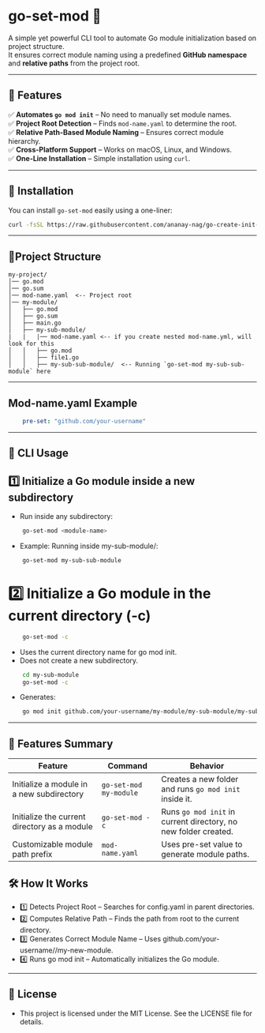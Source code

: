 # go-set-mod 🚀  

A simple yet powerful CLI tool to automate Go module initialization based on project structure.  
It ensures correct module naming using a predefined **GitHub namespace** and **relative paths** from the project root.  

---

## 📌 Features  
✅ **Automates `go mod init`** – No need to manually set module names.  
✅ **Project Root Detection** – Finds `mod-name.yaml` to determine the root.  
✅ **Relative Path-Based Module Naming** – Ensures correct module hierarchy.  
✅ **Cross-Platform Support** – Works on macOS, Linux, and Windows.  
✅ **One-Line Installation** – Simple installation using `curl`.  

---

## 🔧 Installation  

You can install `go-set-mod` easily using a one-liner:  

```sh
curl -fsSL https://raw.githubusercontent.com/ananay-nag/go-create-init-module/refs/heads/main/install.sh | bash
```
---
## 📂Project Structure
```
my-project/
│── go.mod
│── go.sum
│── mod-name.yaml  <-- Project root
│── my-module/
│   ├── go.mod
│   ├── go.sum
│   ├── main.go
│   ├── my-sub-module/
|   |   |── mod-name.yaml <-- if you create nested mod-name.yml, will look for this
│   │   ├── go.mod
│   │   ├── file1.go
│   │   ├── my-sub-sub-module/  <-- Running `go-set-mod my-sub-sub-module` here
```
---

## Mod-name.yaml Example

```yaml
    pre-set: "github.com/your-username"
```
---
## 🚀 CLI Usage

## 1️⃣ Initialize a Go module inside a new subdirectory

- Run inside any subdirectory:
```sh
    go-set-mod <module-name>
```
- Example: Running inside my-sub-module/:
```sh
    go-set-mod my-sub-sub-module
```

# 2️⃣ Initialize a Go module in the current directory (-c)
```sh
    go-set-mod -c
```
- Uses the current directory name for go mod init.
- Does not create a new subdirectory.
```sh
    cd my-sub-module
    go-set-mod -c
```

- Generates:
```sh
    go mod init github.com/your-username/my-module/my-sub-module/my-sub-sub-module
```
---

## 📌 Features Summary
| Feature                                             | Command                     | Behavior                                                                      |
|-----------------------------------------------------|-----------------------------|-------------------------------------------------------------------------------|
| Initialize a module in a new subdirectory           | `go-set-mod my-module`         | Creates a new folder and runs `go mod init` inside it.                        |
| Initialize the current directory as a module        | `go-set-mod -c`                | Runs `go mod init` in current directory, no new folder created.               |
| Customizable module path prefix                     | `mod-name.yaml`             | Uses pre-set value to generate module paths.                                  |

## 🛠 How It Works
- 1️⃣ Detects Project Root – Searches for config.yaml in parent directories.
- 2️⃣ Computes Relative Path – Finds the path from root to the current directory.
- 3️⃣ Generates Correct Module Name – Uses github.com/your-username/<relative-path>/my-new-module.
- 4️⃣ Runs go mod init – Automatically initializes the Go module.
---
## 📜 License
- This project is licensed under the MIT License. See the LICENSE file for details.